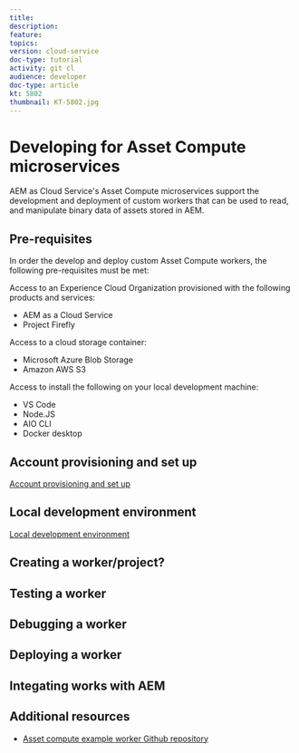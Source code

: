 ```yaml
---
title: 
description: 
feature: 
topics: 
version: cloud-service
doc-type: tutorial
activity: git cl
audience: developer
doc-type: article
kt: 5802
thumbnail: KT-5802.jpg
---
```


# Developing for Asset Compute microservices

AEM as Cloud Service's Asset Compute microservices support the development and deployment of custom workers that can be used to read, and manipulate binary data of assets stored in AEM. 

## Pre-requisites

In order the develop and deploy custom Asset Compute workers, the following pre-requisites must be met:

Access to an Experience Cloud Organization provisioned with the following products and services:

+ AEM as a Cloud Service 
+ Project Firefly

Access to a cloud storage container:

+ Microsoft Azure Blob Storage
+ Amazon AWS S3

Access to install the following on your local development machine:

+ VS Code
+ Node.JS
+ AIO CLI
+ Docker desktop

## Account provisioning and set up


[Account provisioning and set up](./2-accounts-and-provisioning.md)

## Local development environment

[Local development environment](./3-local-development-environment.md)

## Creating a worker/project?

## Testing  a worker

## Debugging a worker

## Deploying a worker

## Integating works with AEM



## Additional resources

+ [Asset compute example worker Github repository](https://github.com/adobe/asset-compute-example-workers)